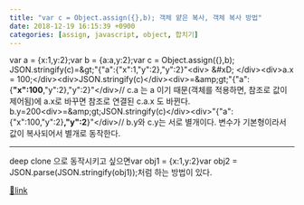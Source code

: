 ```yaml
---
title: "var c = Object.assign({},b); 객체 얕은 복사, 객체 복사 방법"
date: 2018-12-19 16:15:39 +0900
categories: [assign, javascript, object, 합치기]
---
```


var a = {x:1,y:2};var b = {a:a,y:2};var c = Object.assign({},b);  
JSON.stringify(c)=&amp;gt;"{"a":{"x":1,"y":2},"y":2}"&lt;div&gt;  &amp;#xD;
&lt;/div&gt;&lt;div&gt;a.x = 100;&lt;/div&gt;&lt;div&gt;JSON.stringify(c)&lt;/div&gt;&lt;div&gt;=&amp;amp;gt;"{"a":{**"x":100**,"y":2},"y":2}"&lt;/div&gt;// c.a 는 a 이기 때문(객체를 적용하면, 참조로 값이 제어됨)에 a.x로 바꾸면 참조로 연결된 c.a.x 도 바뀐다.  
b.y=200&lt;div&gt;=&amp;amp;gt;JSON.stringify(c)&lt;/div&gt;&lt;div&gt;"{"a":{"x":100,"y":2}**,"y":2**}"&lt;/div&gt;// b.y와 c.y는 서로 별개이다. 변수가 기본형이라서 값이 복사되어서 별개로 동작한다.  
  
- - - - - -

deep clone 으로 동작시키고 싶으면var obj1 = {x:1,y:2}var obj2 = JSON.parse(JSON.stringify(obj1));처럼 하는 방법이 있다.


[🔗link](http://www.mins01.com/mh/tech/read/1220)
